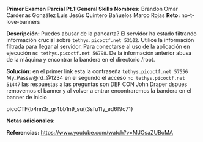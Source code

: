 **Primer Examen Parcial Pt.1:General Skills** 
**Nombres:** 
Brandon Omar Cárdenas González
Luis Jesús Quintero Bañuelos
Marco Rojas 
**Reto:** no-t-love-banners

**Descripción:**
Puedes abusar de la pancarta? El servidor ha estado filtrando información crucial sobre `tethys.picoctf.net 53102`. Utilice la información filtrada para llegar al servidor. Para conectarse al uso de la aplicación en ejecución `nc tethys.picoctf.net 56798`. De la información anterior abusa de la máquina y encontrar la bandera en el directorio /root.

**Solución:**
en el primer link esta la contraseña `tethys.picoctf.net 57556` My_Passw@rd_@1234
en el segundo el acceso 
`nc tethys.picoctf.net 51447`
las respuestas a las preguntas son 
DEF CON 
John Draper
dspues removemos el banner y al volver a entrar encontraremos la bandera en el banner de inicio 

picoCTF{b4nn3r_gr4bb1n9_su((3sfu11y_ed6f9c71}


**Notas adicionales:**

**Referencias:** 
https://www.youtube.com/watch?v=MJOsaZUBoMA